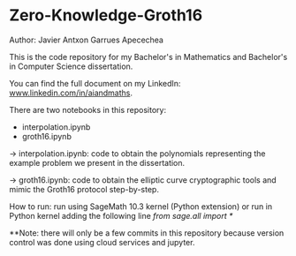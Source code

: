 # Zero-Knowledge-Groth16
Author: Javier Antxon Garrues Apecechea

This is the code repository for my Bachelor's in Mathematics and Bachelor's in Computer Science dissertation. 

You can find the full document on my LinkedIn: www.linkedin.com/in/aiandmaths.

There are two notebooks in this repository:
  - interpolation.ipynb
  - groth16.ipynb

-> interpolation.ipynb: code to obtain the polynomials representing the example problem we present in the dissertation.

-> groth16.ipynb: code to obtain the elliptic curve cryptographic tools and mimic the Groth16 protocol step-by-step.

How to run: run using SageMath 10.3 kernel (Python extension) or run in Python kernel adding the following line _from sage.all import *_


**Note: there will only be a few commits in this repository because version control was done using cloud services and jupyter.
